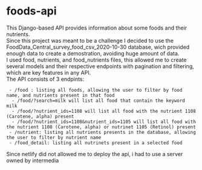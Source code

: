 # foods-api  
This Django-based API provides information about some foods and their nutrients.  
Since this project was meant to be a challenge I decided to use the FoodData_Central_survey_food_csv_2020-10-30 database, wich provided enough data to create a demostration, avoiding huge amount of data.  
I used food, nutrients, and food_nutrients files, this allowed me to create several models and their respective endpoints with pagination and filtering, which are key features in any API.  
The API consists of 3 endpints:  
```
 - /food : listing all foods, allowing the user to filter by food name, and nutrients present in that food  
  - /food/?search=milk will list all food that contain the keyword milk
  - /food/?nutrient_ids=1108 will list all food with the nutrient 1108 (Carotene, alpha) present 
  - /food/?nutrient_ids=1108&nutrient_ids=1105 will list all food with the nutrient 1108 (Carotene, alpha) or nutrinet 1105 (Retinol) present
 - /nutrient: listing all nutrients presents in the database, allowing the user to filter by nutrient name
 - /food_detail: listing all nutrinets present in a selected food
```

Since netlify did not allowed me to deploy the api, i had to use a server owned by intermedia
